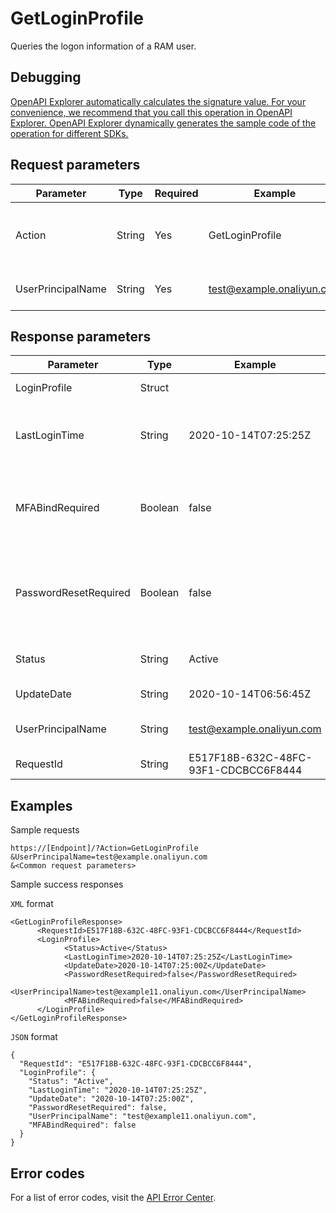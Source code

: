 # GetLoginProfile

Queries the logon information of a RAM user.

## Debugging

[OpenAPI Explorer automatically calculates the signature value. For your convenience, we recommend that you call this operation in OpenAPI Explorer. OpenAPI Explorer dynamically generates the sample code of the operation for different SDKs.](https://api.aliyun.com/#product=Ims&api=GetLoginProfile&type=RPC&version=2019-08-15)

## Request parameters

|Parameter|Type|Required|Example|Description|
|---------|----|--------|-------|-----------|
|Action|String|Yes|GetLoginProfile|The operation that you want to perform. Set the value to GetLoginProfile. |
|UserPrincipalName|String|Yes|test@example.onaliyun.com|The logon name of the RAM user. |

## Response parameters

|Parameter|Type|Example|Description|
|---------|----|-------|-----------|
|LoginProfile|Struct| |The logon information. |
|LastLoginTime|String|2020-10-14T07:25:25Z|The last time when the RAM user logged on to the console. |
|MFABindRequired|Boolean|false|Indicates whether multi-factor authentication \(MFA\) must be enabled. |
|PasswordResetRequired|Boolean|false|Indicates whether the RAM user must reset the password at the next logon. |
|Status|String|Active|The status of password-based logon. |
|UpdateDate|String|2020-10-14T06:56:45Z|The update time. |
|UserPrincipalName|String|test@example.onaliyun.com|The logon name of the RAM user. |
|RequestId|String|E517F18B-632C-48FC-93F1-CDCBCC6F8444|The ID of the request. |

## Examples

Sample requests

```
https://[Endpoint]/?Action=GetLoginProfile
&UserPrincipalName=test@example.onaliyun.com
&<Common request parameters>
```

Sample success responses

`XML` format

```
<GetLoginProfileResponse>
	  <RequestId>E517F18B-632C-48FC-93F1-CDCBCC6F8444</RequestId>
	  <LoginProfile>
		    <Status>Active</Status>
		    <LastLoginTime>2020-10-14T07:25:25Z</LastLoginTime>
		    <UpdateDate>2020-10-14T07:25:00Z</UpdateDate>
		    <PasswordResetRequired>false</PasswordResetRequired>
		    <UserPrincipalName>test@example11.onaliyun.com</UserPrincipalName>
		    <MFABindRequired>false</MFABindRequired>
	  </LoginProfile>
</GetLoginProfileResponse>
```

`JSON` format

```
{
  "RequestId": "E517F18B-632C-48FC-93F1-CDCBCC6F8444",
  "LoginProfile": {
    "Status": "Active",
    "LastLoginTime": "2020-10-14T07:25:25Z",
    "UpdateDate": "2020-10-14T07:25:00Z",
    "PasswordResetRequired": false,
    "UserPrincipalName": "test@example11.onaliyun.com",
    "MFABindRequired": false
  }
}
```

## Error codes

For a list of error codes, visit the [API Error Center](https://error-center.alibabacloud.com/status/product/Ims).

